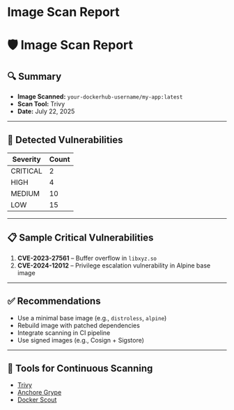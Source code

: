 # Image Scan Report
# 🛡️ Image Scan Report

## 🔍 Summary

- **Image Scanned:** `your-dockerhub-username/my-app:latest`
- **Scan Tool:** Trivy
- **Date:** July 22, 2025

---

## 🚨 Detected Vulnerabilities

| Severity | Count |
|----------|-------|
| CRITICAL | 2     |
| HIGH     | 4     |
| MEDIUM   | 10    |
| LOW      | 15    |

---

## 📋 Sample Critical Vulnerabilities

1. **CVE-2023-27561** – Buffer overflow in `libxyz.so`
2. **CVE-2024-12012** – Privilege escalation vulnerability in Alpine base image

---

## ✅ Recommendations

- Use a minimal base image (e.g., `distroless`, `alpine`)
- Rebuild image with patched dependencies
- Integrate scanning in CI pipeline
- Use signed images (e.g., Cosign + Sigstore)

---

## 📎 Tools for Continuous Scanning

- [Trivy](https://github.com/aquasecurity/trivy)
- [Anchore Grype](https://github.com/anchore/grype)
- [Docker Scout](https://docs.docker.com/scout/)
